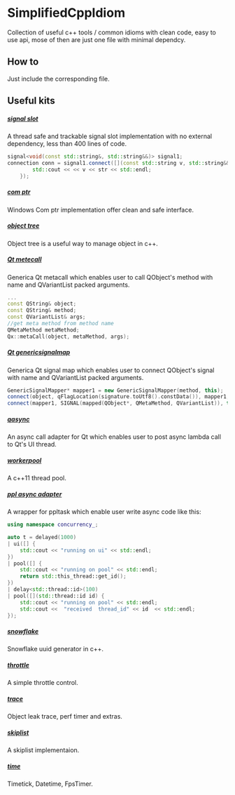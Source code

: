 SimplifiedCppIdiom
=======
Collection of useful c++ tools / common idioms with clean code, easy to use api, mose of then are just one file with minimal dependcy.


## How to

Just include the corresponding file.

## Useful kits

##### [signal slot](https://github.com/hiitiger/simplifiedCppIdiom/blob/master/object/signal_slot_track.h)
A thread safe and trackable signal slot implementation with no external dependency, less than 400 lines of code.

```c++
signal<void(const std::string&, std::string&&)> signal1;
connection conn = signal1.connect([](const std::string v, std::string&& str) {
        std::cout << << v << str << std::endl;
    });
```

##### [com ptr](https://github.com/hiitiger/simplifiedCppIdiom/blob/master/object/comptr.h)
Windows Com ptr implementation offer clean and safe interface.

##### [object tree](https://github.com/hiitiger/simplifiedCppIdiom/blob/master/object/objecttree.h)
Object tree is a useful way to manage object in c++.

##### [Qt metecall](https://github.com/hiitiger/simplifiedCppIdiom/blob/master/adapter/qt/metacall.h)
Generica Qt metacall which enables user to call QObject's method with name and QVariantList packed arguments.

```c++
...
const QString& object;
const QString& method; 
const QVariantList& args;
//get meta method from method name
QMetaMethod metaMethod;
Qx::metaCall(object, metaMethod, args);

```

##### [Qt genericsignalmap](https://github.com/hiitiger/simplifiedCppIdiom/blob/master/adapter/qt/genericsignalmap.h)
Generica Qt signal map which enables user to connect QObject's signal with name and QVariantList packed arguments.

```c++
GenericSignalMapper* mapper1 = new GenericSignalMapper(method, this);
connect(object, qFlagLocation(signature.toUtf8().constData()), mapper1, SLOT(mapSlot()));
connect(mapper1, SIGNAL(mapped(QObject*, QMetaMethod, QVariantList)), this, SLOT(onGenericSignal(QObject*, QMetaMethod, QVariantList)));

```


##### [qasync](https://github.com/hiitiger/simplifiedCppIdiom/blob/master/adapter/qt/qasync.h)
An async call adapter for Qt which enables user to post async lambda call to Qt's UI thread.

##### [workerpool](https://github.com/hiitiger/simplifiedCppIdiom/blob/master/thread/workerpool.h)
A c++11 thread pool.

##### [ppl async adapter](https://github.com/hiitiger/simplifiedCppIdiom/blob/master/adapter/ppl/appasync.h)
A wrapper for ppltask which enable user write async code like this:


```c++
using namespace concurrency_;

auto t = delayed(1000)
| ui([] {
    std::cout << "running on ui" << std::endl;
})
| pool([] {
    std::cout << "running on pool" << std::endl;
    return std::this_thread::get_id();
})
| delay<std::thread::id>(100)
| pool([](std::thread::id id) {
    std::cout << "running on pool" << std::endl;
    std::cout <<  "received  thread_id" << id  << std::endl;
});

```

##### [snowflake](https://github.com/hiitiger/simplifiedCppIdiom/blob/master/tool/snowflake.h)
Snowflake uuid generator in c++.

##### [throttle](https://github.com/hiitiger/simplifiedCppIdiom/blob/master/tool/throttle.h)
A simple throttle control.

##### [trace](https://github.com/hiitiger/simplifiedCppIdiom/tree/master/trace)
Object leak trace, perf timer and extras.

##### [skiplist](https://github.com/hiitiger/simplifiedCppIdiom/blob/master/container/skiplist.h)
A skiplist implementaion.

##### [time](https://github.com/hiitiger/simplifiedCppIdiom/tree/master/time)
Timetick, Datetime, FpsTimer.